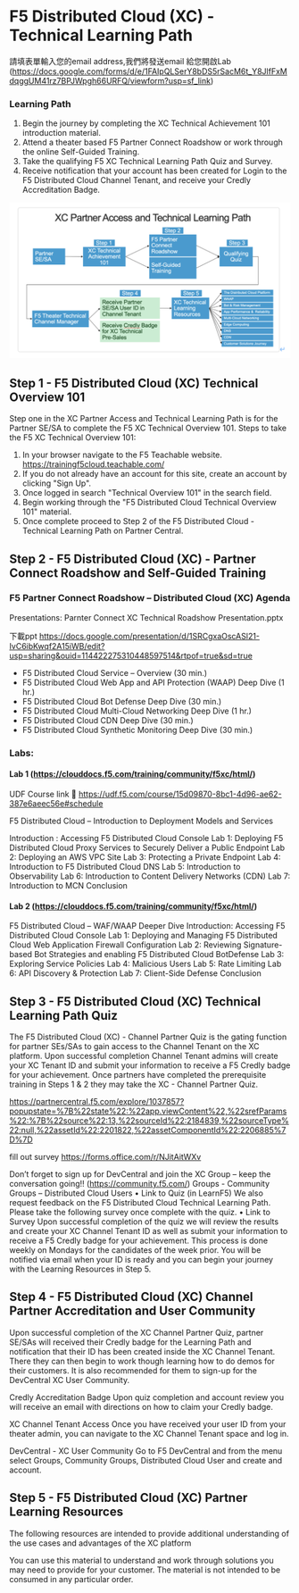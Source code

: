 # F5 Distributed Cloud (XC) - Technical Learning Path

請填表單輸入您的email address,我們將發送email 給您開啟Lab
(https://docs.google.com/forms/d/e/1FAIpQLSerY8bDS5rSacM6t_Y8JlfFxMdqggUM41rz7BPJWpgh66URFQ/viewform?usp=sf_link)

### Learning Path
1.	Begin the journey by completing the XC Technical Achievement 101 introduction material.
2.	Attend a theater based F5 Partner Connect Roadshow or work through the online Self-Guided Training.
3.	Take the qualifying F5 XC Technical Learning Path Quiz and Survey.
4.	Receive notification that your account has been created for Login to the F5 Distributed Cloud Channel Tenant, and receive your Credly Accreditation Badge.

![Alt text](learningpath.png)

## Step 1 - F5 Distributed Cloud (XC) Technical Overview 101

Step one in the XC Partner Access and Technical Learning Path is for the Partner SE/SA to complete the F5 XC Technical Overview 101.
Steps to take the F5 XC Technical Overview 101:

1.	In your browser navigate to the F5 Teachable website.
   https://trainingf5cloud.teachable.com/
3.	If you do not already have an account for this site, create an account by clicking "Sign Up".
4.	Once logged in search "Technical Overview 101" in the search field.
5.	Begin working through the "F5 Distributed Cloud Technical Overview 101" material.
6.	Once complete proceed to Step 2 of the F5 Distributed Cloud - Technical Learning Path on Partner Central.

## Step 2 - F5 Distributed Cloud (XC) - Partner Connect Roadshow and Self-Guided Training

### F5 Partner Connect Roadshow – Distributed Cloud (XC) Agenda
  
Presentations: Parnter Connect XC Technical Roadshow Presentation.pptx

下載ppt
https://docs.google.com/presentation/d/1SRCgxaOscASl21-IvC6ibKwqf2A15iWB/edit?usp=sharing&ouid=114422275310448597514&rtpof=true&sd=true

- F5 Distributed Cloud Service – Overview (30 min.)
- F5 Distributed Cloud Web App and API Protection (WAAP) Deep Dive (1 hr.)
- F5 Distributed Cloud Bot Defense Deep Dive (30 min.)
- F5 Distributed Cloud Multi-Cloud Networking Deep Dive (1 hr.)
- F5 Distributed Cloud CDN Deep Dive (30 min.)
- F5 Distributed Cloud Synthetic Monitoring Deep Dive (30 min.)
 
### Labs:
 
#### Lab 1 (https://clouddocs.f5.com/training/community/f5xc/html/)

UDF Course link  https://udf.f5.com/course/15d09870-8bc1-4d96-ae62-387e6aeec56e#schedule
 
F5 Distributed Cloud – Introduction to Deployment Models and Services
                
Introduction : Accessing F5 Distributed Cloud Console
Lab 1:  Deploying F5 Distributed Cloud Proxy Services to Securely Deliver a Public Endpoint
Lab 2: Deploying an AWS VPC Site
Lab 3: Protecting a Private Endpoint
Lab 4: Introduction to F5 Distributed Cloud DNS
Lab 5:  Introduction to Observability
Lab 6: Introduction to Content Delivery Networks (CDN)
Lab 7: Introduction to MCN
Conclusion
 
#### Lab 2 (https://clouddocs.f5.com/training/community/f5xc/html/)
 
F5 Distributed Cloud – WAF/WAAP Deeper Dive
Introduction:  Accessing F5 Distributed Cloud Console
Lab 1:  Deploying and Managing F5 Distributed Cloud Web Application Firewall Configuration
Lab 2:  Reviewing Signature-based Bot Strategies and enabling F5 Distributed Cloud BotDefense
Lab 3:  Exploring Service Policies
Lab 4: Malicious Users
Lab 5:  Rate Limiting
Lab 6: API Discovery & Protection
Lab 7: Client-Side Defense
Conclusion
 
## Step 3 - F5 Distributed Cloud (XC) Technical Learning Path Quiz

The F5 Distributed Cloud (XC) - Channel Partner Quiz is the gating function for partner SEs/SAs to gain access to the Channel Tenant on the XC platform. Upon successful completion Channel Tenant admins will create your XC Tenant ID and submit your information to receive a F5 Credly badge for your achievement.
Once partners have completed the prerequisite training in Steps 1 & 2 they may take the XC - Channel Partner Quiz.  

https://partnercentral.f5.com/explore/1037857?popupstate=%7B%22state%22:%22app.viewContent%22,%22srefParams%22:%7B%22source%22:13,%22sourceId%22:2184839,%22sourceType%22:null,%22assetId%22:2201822,%22assetComponentId%22:2206885%7D%7D

fill out survey 
https://forms.office.com/r/NJitAitWXv

Don’t forget to sign up for DevCentral and join the XC Group – keep the conversation going!! 
(https://community.f5.com/) Groups - Community Groups – Distributed Cloud Users
•	Link to Quiz (in LearnF5)
We also request feedback on the F5 Distributed Cloud Technical Learning Path. Please take the following survey once complete with the quiz.
•	Link to Survey
Upon successful completion of the quiz we will review the results and create your XC Channel Tenant ID as well as submit your information to receive a F5 Credly badge for your achievement. This process is done weekly on Mondays for the candidates of the week prior. You will be notified via email when your ID is ready and you can begin your journey with the Learning Resources in Step 5.

## Step 4 - F5 Distributed Cloud (XC) Channel Partner Accreditation and User Community

Upon successful completion of the XC Channel Partner Quiz, partner SE/SAs will received their Credly badge for the Learning Path and notification that their ID has been created inside the XC Channel Tenant. There they can then begin to work though learning how to do demos for their customers. It is also recommended for them to sign-up for the DevCentral XC User Community.

Credly Accreditation Badge
Upon quiz completion and account review you will receive an email with directions on how to claim your Credly badge.

XC Channel Tenant Access
Once you have received your user ID from your theater admin, you can navigate to the XC Channel Tenant space and log in.

DevCentral - XC User Community
Go to F5 DevCentral and from the menu select Groups, Community Groups, Distributed Cloud User and create and account.

## Step 5 - F5 Distributed Cloud (XC) Partner Learning Resources

The following resources are intended to provide additional understanding of the use cases and advantages of the XC platform

You can use this material to understand and work through solutions you may need to provide for your customer.  The material is not intended to be consumed in any particular order.

 
 
 
 
